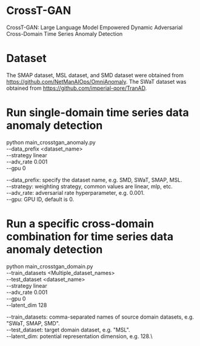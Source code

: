 # CrossT-GAN
CrossT-GAN: Large Language Model Empowered Dynamic Adversarial Cross-Domain Time Series Anomaly Detection
# Dataset
The SMAP dataset, MSL dataset, and SMD dataset were obtained from https://github.com/NetManAIOps/OmniAnomaly. The SWaT dataset was obtained from https://github.com/imperial-qore/TranAD.
# Run single-domain time series data anomaly detection
python main_crosstgan_anomaly.py \
    --data_prefix <dataset_name> \
    --strategy linear \
    --adv_rate 0.001 \
    --gpu 0
    
--data_prefix: specify the dataset name, e.g. SMD, SWaT, SMAP, MSL.\
--strategy: weighting strategy, common values are linear, mlp, etc.\
--adv_rate: adversarial rate hyperparameter, e.g. 0.001.\
--gpu: GPU ID, default is 0.

# Run a specific cross-domain combination for time series data anomaly detection
python main_crosstgan_domain.py \
    --train_datasets <Multiple_dataset_names> \
    --test_dataset <dataset_name> \
    --strategy linear \
    --adv_rate 0.001 \
    --gpu 0 \
    --latent_dim 128
    
--train_datasets: comma-separated names of source domain datasets, e.g. "SWaT, SMAP, SMD".\
--test_dataset: target domain dataset, e.g. "MSL".\
--latent_dim: potential representation dimension, e.g. 128.\
